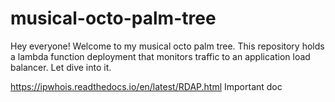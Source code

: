 # musical-octo-palm-tree

Hey everyone! Welcome to my musical octo palm tree. This repository holds a lambda function deployment that monitors traffic to an application load balancer. Let dive into it.

https://ipwhois.readthedocs.io/en/latest/RDAP.html
Important doc
